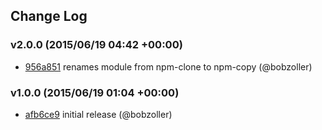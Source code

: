 ## Change Log

### v2.0.0 (2015/06/19 04:42 +00:00)
- [956a851](https://github.com/goodeggs/npm-copy/commit/956a85107a9ccb9f9a4f35965562ae5a81928393) renames module from npm-clone to npm-copy (@bobzoller)

### v1.0.0 (2015/06/19 01:04 +00:00)
- [afb6ce9](https://github.com/goodeggs/npm-copy/commit/afb6ce9d72226179009150e8314f1e3401a1dac3) initial release (@bobzoller)
